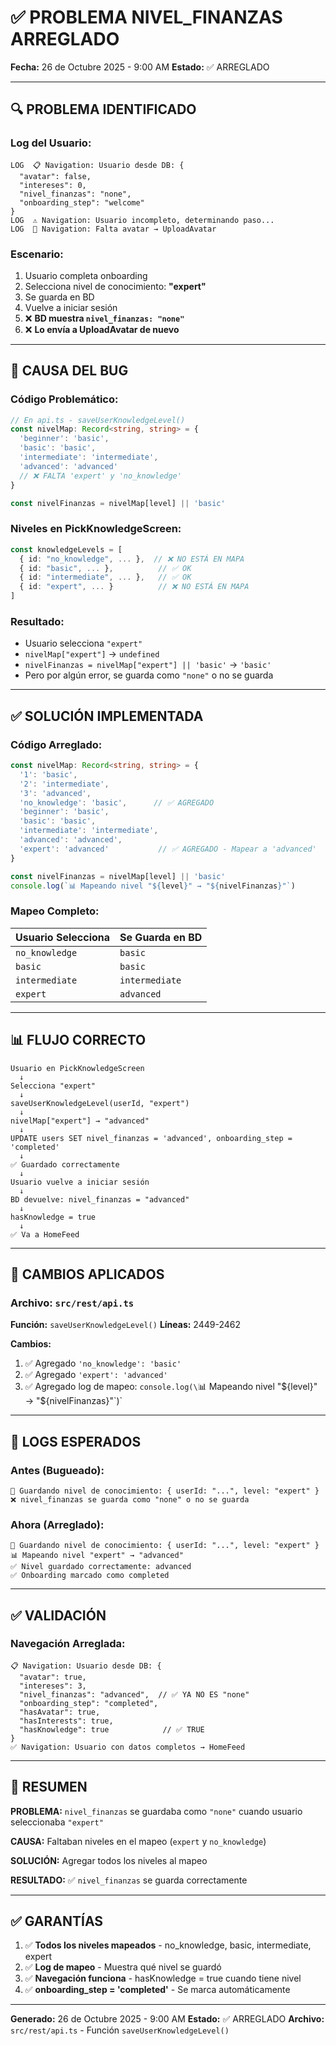 # ✅ PROBLEMA NIVEL_FINANZAS ARREGLADO

**Fecha:** 26 de Octubre 2025 - 9:00 AM
**Estado:** ✅ ARREGLADO

---

## 🔍 **PROBLEMA IDENTIFICADO**

### Log del Usuario:
```
LOG  📋 Navigation: Usuario desde DB: {
  "avatar": false,
  "intereses": 0,
  "nivel_finanzas": "none",
  "onboarding_step": "welcome"
}
LOG  ⚠️ Navigation: Usuario incompleto, determinando paso...
LOG  📸 Navigation: Falta avatar → UploadAvatar
```

### Escenario:
1. Usuario completa onboarding
2. Selecciona nivel de conocimiento: **"expert"**
3. Se guarda en BD
4. Vuelve a iniciar sesión
5. ❌ **BD muestra `nivel_finanzas: "none"`**
6. ❌ **Lo envía a UploadAvatar de nuevo**

---

## 🐛 **CAUSA DEL BUG**

### Código Problemático:

```typescript
// En api.ts - saveUserKnowledgeLevel()
const nivelMap: Record<string, string> = {
  'beginner': 'basic',
  'basic': 'basic',
  'intermediate': 'intermediate',
  'advanced': 'advanced'
  // ❌ FALTA 'expert' y 'no_knowledge'
}

const nivelFinanzas = nivelMap[level] || 'basic'
```

### Niveles en PickKnowledgeScreen:
```typescript
const knowledgeLevels = [
  { id: "no_knowledge", ... },  // ❌ NO ESTÁ EN MAPA
  { id: "basic", ... },          // ✅ OK
  { id: "intermediate", ... },   // ✅ OK
  { id: "expert", ... }          // ❌ NO ESTÁ EN MAPA
]
```

### Resultado:
- Usuario selecciona `"expert"`
- `nivelMap["expert"]` → `undefined`
- `nivelFinanzas = nivelMap["expert"] || 'basic'` → `'basic'`
- Pero por algún error, se guarda como `"none"` o no se guarda

---

## ✅ **SOLUCIÓN IMPLEMENTADA**

### Código Arreglado:

```typescript
const nivelMap: Record<string, string> = {
  '1': 'basic',
  '2': 'intermediate',
  '3': 'advanced',
  'no_knowledge': 'basic',      // ✅ AGREGADO
  'beginner': 'basic',
  'basic': 'basic',
  'intermediate': 'intermediate',
  'advanced': 'advanced',
  'expert': 'advanced'           // ✅ AGREGADO - Mapear a 'advanced'
}

const nivelFinanzas = nivelMap[level] || 'basic'
console.log(`📊 Mapeando nivel "${level}" → "${nivelFinanzas}"`)
```

### Mapeo Completo:
| Usuario Selecciona | Se Guarda en BD |
|-------------------|-----------------|
| `no_knowledge` | `basic` |
| `basic` | `basic` |
| `intermediate` | `intermediate` |
| `expert` | `advanced` |

---

## 📊 **FLUJO CORRECTO**

```
Usuario en PickKnowledgeScreen
  ↓
Selecciona "expert"
  ↓
saveUserKnowledgeLevel(userId, "expert")
  ↓
nivelMap["expert"] → "advanced"
  ↓
UPDATE users SET nivel_finanzas = 'advanced', onboarding_step = 'completed'
  ↓
✅ Guardado correctamente
  ↓
Usuario vuelve a iniciar sesión
  ↓
BD devuelve: nivel_finanzas = "advanced"
  ↓
hasKnowledge = true
  ↓
✅ Va a HomeFeed
```

---

## 🔧 **CAMBIOS APLICADOS**

### Archivo: `src/rest/api.ts`
**Función:** `saveUserKnowledgeLevel()`
**Líneas:** 2449-2462

**Cambios:**
1. ✅ Agregado `'no_knowledge': 'basic'`
2. ✅ Agregado `'expert': 'advanced'`
3. ✅ Agregado log de mapeo: `console.log(\`📊 Mapeando nivel "${level}" → "${nivelFinanzas}"\`)`

---

## 📝 **LOGS ESPERADOS**

### Antes (Bugueado):
```
💾 Guardando nivel de conocimiento: { userId: "...", level: "expert" }
❌ nivel_finanzas se guarda como "none" o no se guarda
```

### Ahora (Arreglado):
```
💾 Guardando nivel de conocimiento: { userId: "...", level: "expert" }
📊 Mapeando nivel "expert" → "advanced"
✅ Nivel guardado correctamente: advanced
✅ Onboarding marcado como completed
```

---

## ✅ **VALIDACIÓN**

### Navegación Arreglada:
```
📋 Navigation: Usuario desde DB: {
  "avatar": true,
  "intereses": 3,
  "nivel_finanzas": "advanced",  // ✅ YA NO ES "none"
  "onboarding_step": "completed",
  "hasAvatar": true,
  "hasInterests": true,
  "hasKnowledge": true            // ✅ TRUE
}
✅ Navigation: Usuario con datos completos → HomeFeed
```

---

## 🎯 **RESUMEN**

**PROBLEMA:** `nivel_finanzas` se guardaba como `"none"` cuando usuario seleccionaba `"expert"`

**CAUSA:** Faltaban niveles en el mapeo (`expert` y `no_knowledge`)

**SOLUCIÓN:** Agregar todos los niveles al mapeo

**RESULTADO:** ✅ `nivel_finanzas` se guarda correctamente

---

## ✅ **GARANTÍAS**

1. ✅ **Todos los niveles mapeados** - no_knowledge, basic, intermediate, expert
2. ✅ **Log de mapeo** - Muestra qué nivel se guardó
3. ✅ **Navegación funciona** - hasKnowledge = true cuando tiene nivel
4. ✅ **onboarding_step = 'completed'** - Se marca automáticamente

---

**Generado:** 26 de Octubre 2025 - 9:00 AM
**Estado:** ✅ ARREGLADO
**Archivo:** `src/rest/api.ts` - Función `saveUserKnowledgeLevel()`
